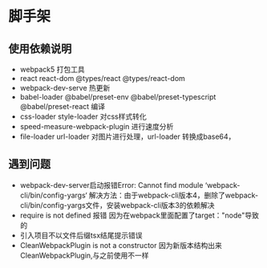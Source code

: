 # 脚手架

## 使用依赖说明
- webpack5 打包工具
- react react-dom @types/react @types/react-dom 
- webpack-dev-serve 热更新
- babel-loader @babel/preset-env @babel/preset-typescript @babel/preset-react 编译
- css-loader style-loader 对css样式转化
- speed-measure-webpack-plugin 进行速度分析
- file-loader url-loader 对图片进行处理，url-loader 转换成base64，
## 遇到问题
- webpack-dev-server启动报错Error: Cannot find module ‘webpack-cli/bin/config-yargs‘
    解决方法：由于webpack-cli版本4，删除了webpack-cli/bin/config-yargs文件，安装webpack-cli版本3的依赖解决
- require is not defined 报错     因为在webpack里面配置了target："node"导致的
- 引入项目不以文件后缀tsx结尾提示错误
- CleanWebpackPlugin is not a constructor 因为新版本结构出来CleanWebpackPlugin,与之前使用不一样
    
